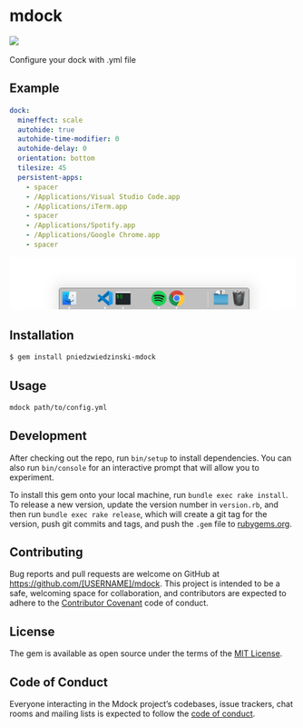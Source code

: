 # mdock

![](https://source.unsplash.com/1EYMue_AwDw)

Configure your dock with .yml file

## Example

```yaml
dock:
  mineffect: scale
  autohide: true
  autohide-time-modifier: 0
  autohide-delay: 0
  orientation: bottom
  tilesize: 45
  persistent-apps:
    - spacer
    - /Applications/Visual Studio Code.app
    - /Applications/iTerm.app
    - spacer
    - /Applications/Spotify.app
    - /Applications/Google Chrome.app
    - spacer
```

![](example.png)

## Installation

```bash
$ gem install pniedzwiedzinski-mdock
```

## Usage

```bash
mdock path/to/config.yml
```

## Development

After checking out the repo, run `bin/setup` to install dependencies. You can also run `bin/console` for an interactive prompt that will allow you to experiment.

To install this gem onto your local machine, run `bundle exec rake install`. To release a new version, update the version number in `version.rb`, and then run `bundle exec rake release`, which will create a git tag for the version, push git commits and tags, and push the `.gem` file to [rubygems.org](https://rubygems.org).

## Contributing

Bug reports and pull requests are welcome on GitHub at https://github.com/[USERNAME]/mdock. This project is intended to be a safe, welcoming space for collaboration, and contributors are expected to adhere to the [Contributor Covenant](http://contributor-covenant.org) code of conduct.

## License

The gem is available as open source under the terms of the [MIT License](https://opensource.org/licenses/MIT).

## Code of Conduct

Everyone interacting in the Mdock project’s codebases, issue trackers, chat rooms and mailing lists is expected to follow the [code of conduct](https://github.com/[USERNAME]/mdock/blob/master/CODE_OF_CONDUCT.md).

